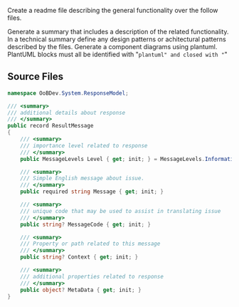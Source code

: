 Create a readme file describing the general functionality over the follow files.

Generate a summary that includes a description of the related functionality.
In a technical summary define any design patterns or achitectural patterns described by the files.
Generate a component diagrams using plantuml.
PlantUML blocks must all be identified with "```plantuml" and closed with "```"

## Source Files

```ResultMessage.cs
namespace OoBDev.System.ResponseModel;

/// <summary>
/// additional details about response
/// </summary>
public record ResultMessage
{
    /// <summary>
    /// importance level related to response
    /// </summary>
    public MessageLevels Level { get; init; } = MessageLevels.Information;

    /// <summary>
    /// Simple English message about issue. 
    /// </summary>
    public required string Message { get; init; }

    /// <summary>
    /// unique code that may be used to assist in translating issue
    /// </summary>
    public string? MessageCode { get; init; }

    /// <summary>
    /// Property or path related to this message 
    /// </summary>
    public string? Context { get; init; }

    /// <summary>
    /// additional properties related to response
    /// </summary>
    public object? MetaData { get; init; }
}

```

